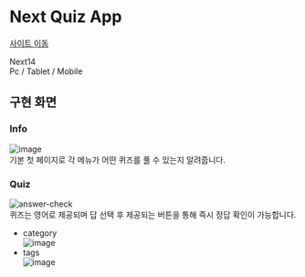 # Next Quiz App 

[사이트 이동](https://jyeon-next-quiz-app.vercel.app/)

Next14<br />
Pc / Tablet / Mobile

## 구현 화면
### Info
![image](https://github.com/user-attachments/assets/7eedd376-6209-49da-b1b5-5e1cfa6fad3c)<br />
기본 첫 페이지로 각 메뉴가 어떤 퀴즈를 풀 수 있는지 알려줍니다.

### Quiz
![answer-check](https://github.com/user-attachments/assets/9b2b821d-61ed-4b3d-a169-b3c4bd6498ba)<br />
퀴즈는 영어로 제공되며 답 선택 후 제공되는 버튼을 통해 즉시 정답 확인이 가능합니다.

* category <br />![image](https://github.com/user-attachments/assets/38cd5810-331f-43a2-be12-cf0e4f8692fa)
* tags <br />![image](https://github.com/user-attachments/assets/3e69bc3a-36c0-4be3-8095-53516f4c96a8)
